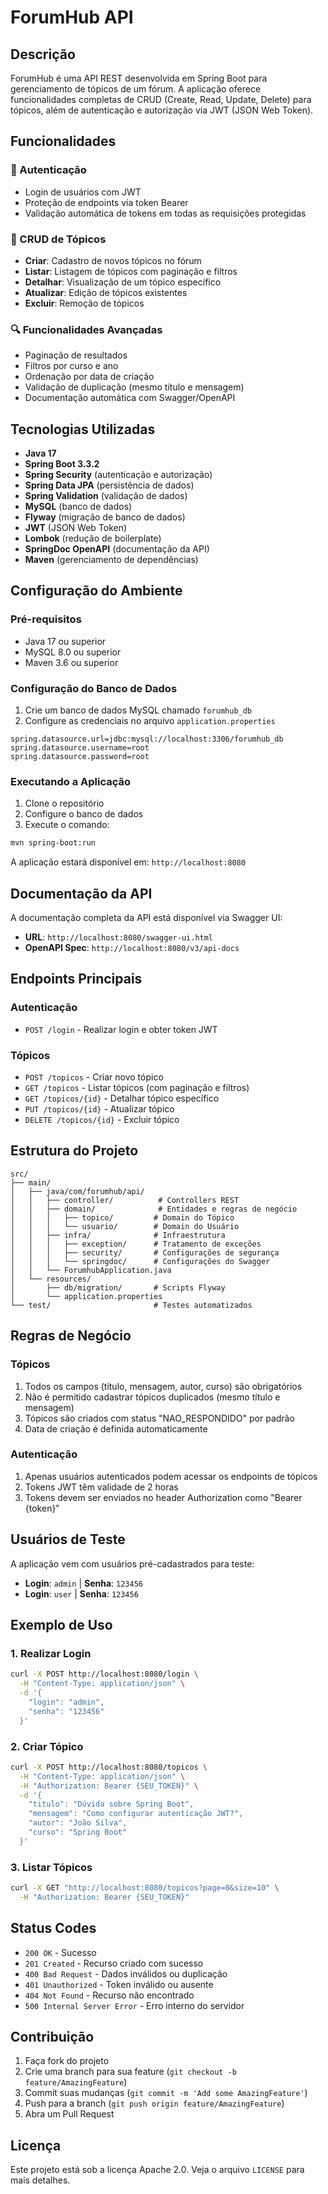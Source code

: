 # ForumHub API

## Descrição
ForumHub é uma API REST desenvolvida em Spring Boot para gerenciamento de tópicos de um fórum. A aplicação oferece funcionalidades completas de CRUD (Create, Read, Update, Delete) para tópicos, além de autenticação e autorização via JWT (JSON Web Token).

## Funcionalidades

### 🔐 Autenticação
- Login de usuários com JWT
- Proteção de endpoints via token Bearer
- Validação automática de tokens em todas as requisições protegidas

### 📝 CRUD de Tópicos
- **Criar**: Cadastro de novos tópicos no fórum
- **Listar**: Listagem de tópicos com paginação e filtros
- **Detalhar**: Visualização de um tópico específico
- **Atualizar**: Edição de tópicos existentes
- **Excluir**: Remoção de tópicos

### 🔍 Funcionalidades Avançadas
- Paginação de resultados
- Filtros por curso e ano
- Ordenação por data de criação
- Validação de duplicação (mesmo título e mensagem)
- Documentação automática com Swagger/OpenAPI

## Tecnologias Utilizadas

- **Java 17**
- **Spring Boot 3.3.2**
- **Spring Security** (autenticação e autorização)
- **Spring Data JPA** (persistência de dados)
- **Spring Validation** (validação de dados)
- **MySQL** (banco de dados)
- **Flyway** (migração de banco de dados)
- **JWT** (JSON Web Token)
- **Lombok** (redução de boilerplate)
- **SpringDoc OpenAPI** (documentação da API)
- **Maven** (gerenciamento de dependências)

## Configuração do Ambiente

### Pré-requisitos
- Java 17 ou superior
- MySQL 8.0 ou superior
- Maven 3.6 ou superior

### Configuração do Banco de Dados
1. Crie um banco de dados MySQL chamado `forumhub_db`
2. Configure as credenciais no arquivo `application.properties`

```properties
spring.datasource.url=jdbc:mysql://localhost:3306/forumhub_db
spring.datasource.username=root
spring.datasource.password=root
```

### Executando a Aplicação
1. Clone o repositório
2. Configure o banco de dados
3. Execute o comando:
```bash
mvn spring-boot:run
```

A aplicação estará disponível em: `http://localhost:8080`

## Documentação da API

A documentação completa da API está disponível via Swagger UI:
- **URL**: `http://localhost:8080/swagger-ui.html`
- **OpenAPI Spec**: `http://localhost:8080/v3/api-docs`

## Endpoints Principais

### Autenticação
- `POST /login` - Realizar login e obter token JWT

### Tópicos
- `POST /topicos` - Criar novo tópico
- `GET /topicos` - Listar tópicos (com paginação e filtros)
- `GET /topicos/{id}` - Detalhar tópico específico
- `PUT /topicos/{id}` - Atualizar tópico
- `DELETE /topicos/{id}` - Excluir tópico

## Estrutura do Projeto

```
src/
├── main/
│   ├── java/com/forumhub/api/
│   │   ├── controller/          # Controllers REST
│   │   ├── domain/              # Entidades e regras de negócio
│   │   │   ├── topico/         # Domain do Tópico
│   │   │   └── usuario/        # Domain do Usuário
│   │   ├── infra/              # Infraestrutura
│   │   │   ├── exception/      # Tratamento de exceções
│   │   │   ├── security/       # Configurações de segurança
│   │   │   └── springdoc/      # Configurações do Swagger
│   │   └── ForumhubApplication.java
│   └── resources/
│       ├── db/migration/       # Scripts Flyway
│       └── application.properties
└── test/                       # Testes automatizados
```

## Regras de Negócio

### Tópicos
1. Todos os campos (título, mensagem, autor, curso) são obrigatórios
2. Não é permitido cadastrar tópicos duplicados (mesmo título e mensagem)
3. Tópicos são criados com status "NAO_RESPONDIDO" por padrão
4. Data de criação é definida automaticamente

### Autenticação
1. Apenas usuários autenticados podem acessar os endpoints de tópicos
2. Tokens JWT têm validade de 2 horas
3. Tokens devem ser enviados no header Authorization como "Bearer {token}"

## Usuários de Teste

A aplicação vem com usuários pré-cadastrados para teste:
- **Login**: `admin` | **Senha**: `123456`
- **Login**: `user` | **Senha**: `123456`

## Exemplo de Uso

### 1. Realizar Login
```bash
curl -X POST http://localhost:8080/login \
  -H "Content-Type: application/json" \
  -d '{
    "login": "admin",
    "senha": "123456"
  }'
```

### 2. Criar Tópico
```bash
curl -X POST http://localhost:8080/topicos \
  -H "Content-Type: application/json" \
  -H "Authorization: Bearer {SEU_TOKEN}" \
  -d '{
    "titulo": "Dúvida sobre Spring Boot",
    "mensagem": "Como configurar autenticação JWT?",
    "autor": "João Silva",
    "curso": "Spring Boot"
  }'
```

### 3. Listar Tópicos
```bash
curl -X GET "http://localhost:8080/topicos?page=0&size=10" \
  -H "Authorization: Bearer {SEU_TOKEN}"
```

## Status Codes

- `200 OK` - Sucesso
- `201 Created` - Recurso criado com sucesso
- `400 Bad Request` - Dados inválidos ou duplicação
- `401 Unauthorized` - Token inválido ou ausente
- `404 Not Found` - Recurso não encontrado
- `500 Internal Server Error` - Erro interno do servidor

## Contribuição

1. Faça fork do projeto
2. Crie uma branch para sua feature (`git checkout -b feature/AmazingFeature`)
3. Commit suas mudanças (`git commit -m 'Add some AmazingFeature'`)
4. Push para a branch (`git push origin feature/AmazingFeature`)
5. Abra um Pull Request

## Licença

Este projeto está sob a licença Apache 2.0. Veja o arquivo `LICENSE` para mais detalhes.
